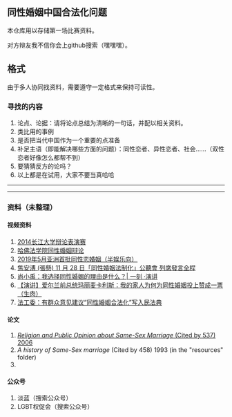 ## 同性婚姻中国合法化问题
本仓库用以存储第一场比赛资料。

对方辩友我不信你会上github搜索（嘿嘿嘿）。

## 格式
由于多人协同找资料，需要遵守一定格式来保持可读性。

### 寻找的内容
1. 论点、论据：请将论点总结为清晰的一句话，并配以相关资料。
2. 类比用的事例
3. 是否把当代中国作为一个重要的点准备
4. 补足主语（即能解决哪些方面的问题）：同性恋者、异性恋者、社会......（双性恋者好像怎么都帮不到）
5. 要猜猜反方的论吗？
6. 以上都是在试用，大家不要当真哈哈
-------------
------------
### 资料（未整理）
#### 视频资料
1. [2014长江大学辩论表演赛](https://v.youku.com/v_show/id_XODA0NjIyNjQ4.html?refer=seo_operation.liuxiao.liux_00003303_3000_Qzu6ve_19042900)
2. [哈佛法学院同性婚姻辩论](https://www.bilibili.com/video/av8254851?from=search&seid=10286136649417855496)
3. [2019年5月亚洲首批同性恋婚姻（半娱乐向）](https://www.bilibili.com/video/av66622111?from=search&seid=17640614696109733606)
4. [焦安溥 (張懸) 11 月 28 日「同性婚姻法制化」公聽會 列席發言全程](https://www.bilibili.com/video/av7303069?from=search&seid=17640614696109733606)
5. [尚小禹：我选择同性婚姻的理由是什么？| 一刻 ·演讲](https://www.bilibili.com/video/av34537503?from=search&seid=9614911549046827106)
6. [【演讲】爱尔兰前总统玛丽麦卡利斯：我的家人为何为同性婚姻投上赞成一票（生肉）](https://www.bilibili.com/video/av28990743?from=search&seid=9614911549046827106)
7. [法工委：有群众意见建议“同性婚姻合法化”写入民法典](https://baijiahao.baidu.com/s?id=1653423526849656622&wfr=spider&for=pc)

#### 论文
1. [*Religion and Public Opinion about Same-Sex Marriage* (Cited by 537) 2006](https://onlinelibrary.wiley.com/doi/full/10.1111/j.1540-6237.2006.00384.x?casa_token=3xa2NTXtNCcAAAAA:rVIkh4YdvfCgsdNkn-ubtHw2m4gtxEAX9rmN8uwV1qKF6fb306sodo-gQUHQ-2usKVzF0dZ2-dnWIR0)
2. *A history of Same-Sex marriage* (Cited by 458) 1993 (in the "resources" folder)
3. 

#### 公众号

1. 淡蓝（搜索公众号）
2. LGBT权促会（搜索公众号）
